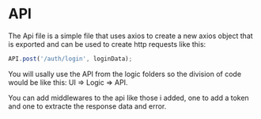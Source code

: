 # API

The Api file is a simple file that uses axios to create a new axios object
that is exported and can be used to create http requests like this:

```javascript
API.post('/auth/login', loginData);
```

You will usally use the API from the logic folders so the division of code
would be like this: UI => Logic => API.

You can add middlewares to the api like those i added, one to add a token
and one to extracte the response data and error.
